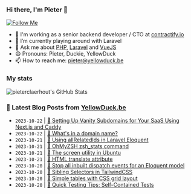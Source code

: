 ### Hi there, I'm Pieter 👋  
[![Follow Me](https://img.shields.io/github/followers/pieterclaerhout?label=Follow&style=social)](https://github.com/pieterclaerhout)

- 🏢 I'm working as a senior backend developer / CTO at [contractify.io](https://contractify.io)
- 🌱 I’m currently playing around with Laravel
- 💬 Ask me about [PHP](https://php.net), [Laravel](http://laravel.com) and [VueJS](https://vuejs.org)
- 😄 Pronouns: Pieter, Duckie, YellowDuck
- 📫 How to reach me: pieter@yellowduck.be

### My stats

![pieterclaerhout's GitHub Stats](https://github-readme-stats.vercel.app/api?username=pieterclaerhout&show_icons=true&count_private=true&line_height=40)

### 📩 Latest Blog Posts from [YellowDuck.be](https://www.yellowduck.be/)
<!-- BLOG-POST-LIST:START -->
- `2023-10-22` | [🔗 Setting Up Vanity Subdomains for Your SaaS Using Next.js and Caddy](https://www.yellowduck.be/posts/setting-up-vanity-subdomains-for-your-saas-using-next-js-and-caddy-logsnag)  
- `2023-10-22` | [🔗 What&#39;s in a domain name?](https://www.yellowduck.be/posts/whats-in-a-domain-name)  
- `2023-10-21` | [🐥 Using allRelatedIds in Laravel Eloquent](https://www.yellowduck.be/posts/using-allrelatedids-in-laravel-eloquent)  
- `2023-10-21` | [🔗 OhMyZSH zsh_stats command](https://www.yellowduck.be/posts/ohmyzsh-zsh_stats-command)  
- `2023-10-21` | [🔗 The screen utility in Ubuntu](https://www.yellowduck.be/posts/the-screen-utility-in-ubuntu)  
- `2023-10-21` | [🔗 HTML translate attribute](https://www.yellowduck.be/posts/html-translate-attribute)  
- `2023-10-20` | [🐥 Stop all inbuilt dispatch events for an Eloquent model](https://www.yellowduck.be/posts/stop-all-inbuilt-dispatch-events-for-an-eloquent-model)  
- `2023-10-20` | [🔗 Sibling Selectors in TailwindCSS](https://www.yellowduck.be/posts/sibling-selectors-in-tailwindcss)  
- `2023-10-20` | [🔗 Simple tables with CSS grid layout](https://www.yellowduck.be/posts/simple-tables-with-css-grid-layout)  
- `2023-10-20` | [🔗 Quick Testing Tips: Self-Contained Tests](https://www.yellowduck.be/posts/quick-testing-tips-self-contained-tests)  

<!-- BLOG-POST-LIST:END -->

